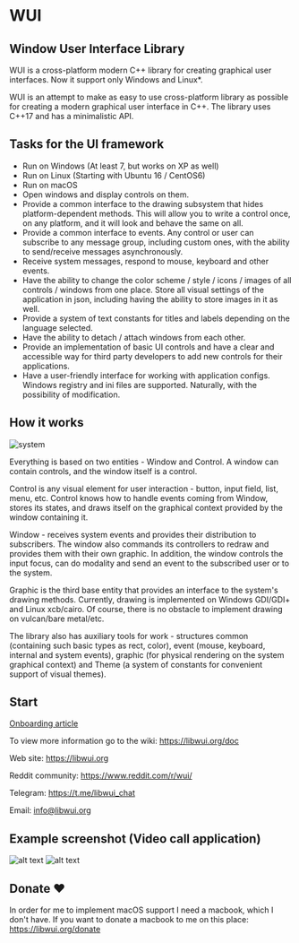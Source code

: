 # WUI

## Window User Interface Library

WUI is a cross-platform modern C++ library for creating graphical user interfaces.
Now it support only Windows and Linux*.

WUI is an attempt to make as easy to use cross-platform library as possible for creating a modern graphical user interface in C++. The library uses C++17 and has a minimalistic API.

## Tasks for the UI framework

- Run on Windows (At least 7, but works on XP as well)
- Run on Linux (Starting with Ubuntu 16 / CentOS6)
- Run on macOS
- Open windows and display controls on them. 
- Provide a common interface to the drawing subsystem that hides platform-dependent methods. This will allow you to write a control once, on any platform, and it will look and behave the same on all.
- Provide a common interface to events. Any control or user can subscribe to any message group, including custom ones, with the ability to send/receive messages asynchronously.
- Receive system messages, respond to mouse, keyboard and other events.
- Have the ability to change the color scheme / style / icons / images of all controls / windows from one place. Store all visual settings of the application in json, including having the ability to store images in it as well.
- Provide a system of text constants for titles and labels depending on the language selected.
- Have the ability to detach / attach windows from each other.
- Provide an implementation of basic UI controls and have a clear and accessible way for third party developers to add new controls for their applications.
- Have a user-friendly interface for working with application configs. Windows registry and ini files are supported. Naturally, with the possibility of modification.

## How it works

![system](https://ud84.github.io/wui/doc/en/img/system.png)

Everything is based on two entities - Window and Control. A window can contain controls, and the window itself is a control.

Control is any visual element for user interaction - button, input field, list, menu, etc. Control knows how to handle events coming from Window, stores its states, and draws itself on the graphical context provided by the window containing it.

Window - receives system events and provides their distribution to subscribers. The window also commands its controllers to redraw and provides them with their own graphic. In addition, the window controls the input focus, can do modality and send an event to the subscribed user or to the system.

Graphic is the third base entity that provides an interface to the system's drawing methods. Currently, drawing is implemented on Windows GDI/GDI+ and Linux xcb/cairo. Of course, there is no obstacle to implement drawing on vulcan/bare metal/etc.

The library also has auxiliary tools for work - structures common (containing such basic types as rect, color), event (mouse, keyboard, internal and system events), graphic (for physical rendering on the system graphical context) and Theme (a system of constants for convenient support of visual themes).

## Start

[Onboarding article](doc/en/article/onboarding.md)

To view more information go to the wiki: https://libwui.org/doc

Web site: https://libwui.org

Reddit community: https://www.reddit.com/r/wui/

Telegram: https://t.me/libwui_chat

Email: info@libwui.org

## Example screenshot (Video call application)

![alt text](https://libwui.org/main/img/screenshoot-1.png)
![alt text](https://libwui.org/main/img/screenshoot-2.png)

## Donate ❤️

In order for me to implement macOS support I need a macbook, which I don't have.
If you want to donate a macbook to me on this place: https://libwui.org/donate